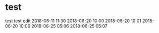 # test
test
test  edit
2018-06-11 11:30
2018-06-20 10:00
2018-06-20 10:01
2018-06-20 10:06
2018-06-25 05:06
2018-06-25 05:07

